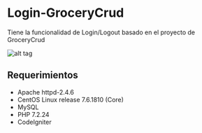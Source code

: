 # Login-GroceryCrud

Tiene la funcionalidad de Login/Logout basado en el proyecto de GroceryCrud


![alt tag](https://github.com/portapipe/Login-GroceryCrud/blob/master/login_page.png?raw=true)
## Requerimientos
- Apache httpd-2.4.6
- CentOS Linux release 7.6.1810 (Core) 
- MySQL
- PHP 7.2.24
- CodeIgniter
